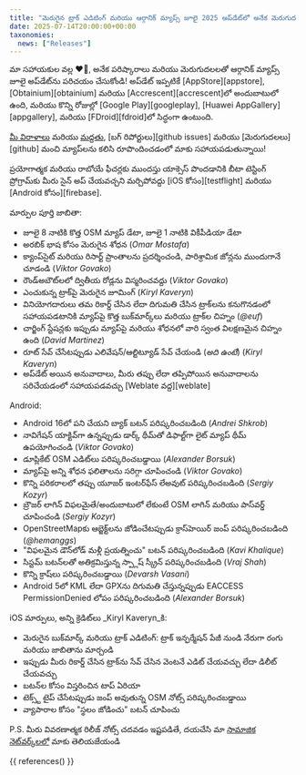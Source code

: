 ```yaml
---
title: "మెరుగైన ట్రాక్ ఎడిటింగ్ మరియు ఆర్గానిక్ మ్యాప్స్ జూలై 2025 అప్‌డేట్‌లో అనేక మెరుగుదలలు మరియు పరిష్కారాలు"
date: 2025-07-14T20:00:00+00:00
taxonomies:
  news: ["Releases"]
---
```


మా సహాయకుల వల్ల ❤️💪, అనేక పరిష్కారాలు మరియు మెరుగుదలలతో ఆర్గానిక్ మ్యాప్స్ జూలై అప్‌డేట్‌ను పరిచయం చేసుకోండి! అప్‌డేట్ ఇప్పటికే [AppStore][appstore], [Obtainium][obtainium] మరియు [Accrescent][accrescent]లో అందుబాటులో ఉంది, మరియు కొన్ని రోజుల్లో [Google Play][googleplay], [Huawei AppGallery][appgallery], మరియు [FDroid][fdroid]లో సిద్ధంగా ఉంటుంది.

[మీ విరాళాలు](@/donate/index.md) మరియు [మద్దతు](@/contribute/index.md), [బగ్ రిపోర్టులు][github issues] మరియు [మెరుగుదలలు][github] మంచి మ్యాప్‌లను కలిసి రూపొందించడంలో మాకు సహాయపడుతున్నాయి!

ప్రయోగాత్మక మరియు రాబోయే ఫీచర్లకు ముందస్తు యాక్సెస్ పొందడానికి బీటా టెస్టింగ్ ప్రోగ్రామ్‌కు మీరు సైన్ అప్ చేయవచ్చని మర్చిపోవద్దు [iOS కోసం][testflight] మరియు [Android కోసం][firebase].

మార్పుల పూర్తి జాబితా:
- జూలై 8 నాటికి కొత్త OSM మ్యాప్ డేటా, జూలై 1 నాటికి వికీపీడియా డేటా
- అరబిక్ భాష కోసం మెరుగైన శోధన (_Omar Mostafa_)
- క్యాంప్‌సైట్ మరియు రిసార్ట్ ప్రాంతాలను ప్రదర్శించండి, పారిశ్రామిక జోన్లను ముందుగానే చూడండి (_Viktor Govako_)
- రౌండ్‌అబౌట్‌లలో ద్వితీయ రోడ్లను విస్మరించవద్దు (_Viktor Govako_)
- ఎంచుకున్న ట్రాక్‌పై మెరుగైన జూమింగ్ (_Kiryl Kaveryn_)
- వినియోగదారులు తమ రికార్డ్ చేసిన లేదా దిగుమతి చేసిన ట్రాక్‌లను కనుగొనడంలో సహాయపడటానికి మ్యాప్‌పై కొత్త బుక్‌మార్క్‌లు మరియు ట్రాక్‌ల చిహ్నం (_@euf_)
- చార్జింగ్ స్టేషన్లకు ఇప్పుడు మ్యాప్‌పై మరియు శోధనలో వారి స్వంత విలక్షణమైన చిహ్నం ఉంది (_David Martinez_)
- రూట్ సేవ్ చేసేటప్పుడు ఎలివేషన్/ఆల్టిట్యూడ్ సేవ్ చేయండి (_అది ఉంటే_) (_Kiryl Kaveryn_)
- అప్‌డేట్ అయిన అనువాదాలు, మీరు తప్పు లేదా తప్పిపోయిన అనువాదాలను సరిచేయడంలో సహాయపడవచ్చు [Weblate వద్ద][weblate]

Android:
- Android 16లో పని చేయని బ్యాక్ బటన్ పరిష్కరించబడింది (_Andrei Shkrob_)
- నావిగేషన్ యాక్టివ్‌గా ఉన్నప్పుడు డార్క్ థీమ్‌తో డిఫాల్ట్‌గా లైట్ మ్యాప్ థీమ్ ఉపయోగించండి (_Viktor Govako_)
- డూప్లికేట్ OSM ఎడిట్‌లు పరిష్కరించబడ్డాయి (_Alexander Borsuk_)
- మ్యాప్‌పై అన్ని శోధన ఫలితాలను సరిగ్గా చూపించండి (_Viktor Govako_)
- కొన్ని పరికరాలలో తప్పు యూజర్ ఇంటర్‌ఫేస్ లేఅవుట్ పరిష్కరించబడింది (_Sergiy Kozyr_)
- బ్రౌజర్ లాగిన్ విఫలమైతే/అందుబాటులో లేకుంటే OSM లాగిన్ మరియు పాస్‌వర్డ్ చూపించండి (_Sergiy Kozyr_)
- OpenStreetMapకు ఆబ్జెక్ట్‌లను జోడించేటప్పుడు క్రాస్‌హెయిర్ జంప్ పరిష్కరించబడింది (_@hemanggs_)
- "విఫలమైన డౌన్‌లోడ్ మళ్లీ ప్రయత్నించు" బటన్ పరిష్కరించబడింది (_Kavi Khalique_)
- సిస్టమ్ బటన్‌లతో అతిక్రమిస్తున్న స్ప్లాష్ స్క్రీన్ పరిష్కరించబడింది (_Vraj Shah_)
- కొన్ని క్రాష్‌లు పరిష్కరించబడ్డాయి (_Devarsh Vasani_)
- Android 5లో KML లేదా GPXను దిగుమతి చేస్తున్నప్పుడు EACCESS PermissionDenied లోపం పరిష్కరించబడింది (_Alexander Borsuk_)

iOS మార్పులు, అన్ని క్రెడిట్‌లు _Kiryl Kaveryn_కి:
- మెరుగైన బుక్‌మార్క్ మరియు ట్రాక్ ఎడిటింగ్: ట్రాక్ ఇన్ఫర్మేషన్ పేజీ నుండి నేరుగా రంగు మరియు జాబితాను మార్చండి
- ఇప్పుడు మీరు రికార్డ్ చేసిన ట్రాక్‌ను సేవ్ చేసిన వెంటనే ఎడిట్ చేయవచ్చు లేదా డిలీట్ చేయవచ్చు
- బటన్‌ల కోసం విస్తరించిన టాప్ ఏరియా
- టెక్స్ట్ టైప్ చేసేటప్పుడు జంప్ అవుతున్న OSM నోట్స్ పరిష్కరించబడ్డాయి
- వ్యాపారాల కోసం "స్థలం జోడించు" బటన్ చూపించు

P.S. మీరు వివరణాత్మక రిలీజ్ నోట్స్ చదవడం ఇష్టపడితే, దయచేసి మా [సామాజిక నెట్‌వర్క్‌లలో](/#community) మాకు తెలియజేయండి

{{ references() }}
